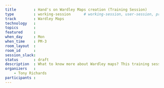 ```yaml
---
title        : Hand's on Wardley Maps creation (Training Session)
type         : working-session      # working-session, user-session, product-session
track        : Wardley Maps
technology   :
topics       :
featured     :
when_day     : Mon
when_time    : PM-3
room_layout  :
room_id      :
session_slack: 
status       : draft
description  : What to know more about Wardley maps? This training session will give you hands on experience in creating maps for multiple scenarios
organizers   :
    - Tony Richards
participants :
---
```



<!--(add intro)

## WHY

(...)

## What

(...)

## Outcomes

(...)

## References

(...)


## Previous-->
